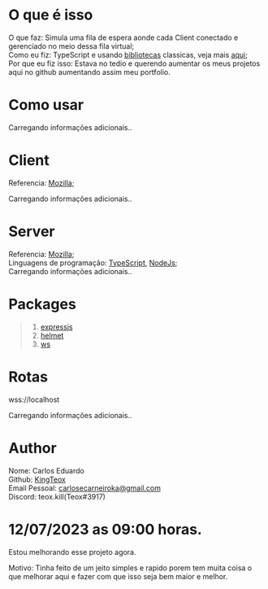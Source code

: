 # O que é isso

O que faz: Simula uma fila de espera aonde cada Client conectado e gerenciado no meio dessa fila virtual;<br>
Como eu fiz: TypeScript e usando [bibliotecas](#packages) classicas, veja mais [aqui](#server);<br>
Por que eu fiz isso: Estava no tedio e querendo aumentar os meus projetos aqui no github aumentando assim meu portfolio.

# Como usar

Carregando informações adicionais..

# Client

Referencia: [Mozilla](https://developer.mozilla.org/en-US/docs/Web/API/WebSockets_API/Writing_WebSocket_client_applications);<br>

Carregando informações adicionais..

# Server

Referencia: [Mozilla](https://developer.mozilla.org/pt-BR/docs/Web/API/WebSockets_API/Writing_WebSocket_servers);<br>
Linguagens de programação: [TypeScript](https://www.typescriptlang.org/), [NodeJs](https://nodejs.org/);<br>
Carregando informações adicionais..

# Packages

> 1. [expressjs](https://expressjs.com/)
> 2. [helmet](https://helmetjs.github.io/)
> 3. [ws](https://www.npmjs.com/package/ws)

# Rotas

wss://localhost

Carregando informações adicionais..

# Author

Nome: Carlos Eduardo<br>
Github: [KingTeox](https://github.com/KingTeox/)<br>
Email Pessoal: [carlosecarneiroka@gmail.com](mailto:carlosecarneiroka@gmail.com)<br>
Discord: teox.kill(Teox#3917)

# 12/07/2023 as 09:00 horas.

Estou melhorando esse projeto agora.

Motivo: Tinha feito de um jeito simples e rapido porem tem muita coisa o que melhorar aqui e fazer com que isso seja bem maior e melhor.
